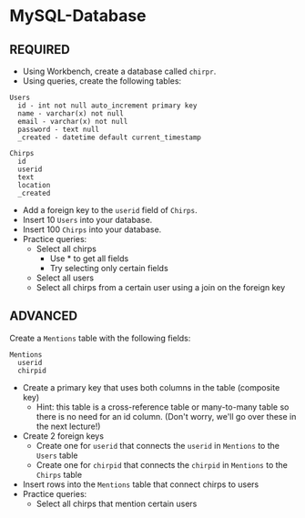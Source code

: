 # MySQL-Database
## REQUIRED
* Using Workbench, create a database called `chirpr`.
* Using queries, create the following tables:
```
Users
  id - int not null auto_increment primary key
  name - varchar(x) not null
  email - varchar(x) not null
  password - text null
  _created - datetime default current_timestamp

Chirps
  id
  userid
  text
  location
  _created
```
* Add a foreign key to the `userid` field of `Chirps`.
* Insert 10 `Users` into your database.
* Insert 100 `Chirps` into your database.
* Practice queries:
    * Select all chirps
        * Use * to get all fields
        * Try selecting only certain fields
    * Select all users
    * Select all chirps from a certain user using a join on the foreign key
## ADVANCED
Create a `Mentions` table with the following fields:
```
Mentions
  userid
  chirpid
```
* Create a primary key that uses both columns in the table (composite key)
    * Hint: this table is a cross-reference table or many-to-many table so there is no need for an id column. (Don't worry, we'll go over these in the next lecture!)
* Create 2 foreign keys
    * Create one for `userid` that connects the `userid` in `Mentions` to the `Users` table
    * Create one for `chirpid` that connects the `chirpid` in `Mentions` to the `Chirps` table
* Insert rows into the `Mentions` table that connect chirps to users
* Practice queries:
    * Select all chirps that mention certain users
